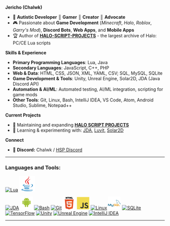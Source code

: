 **Jericho (Chalwk)**

* 🧩 **Autistic Developer** ║ **Gamer** ║ **Creator** ║ **Advocate**
* 🎮 Passionate about **Game Development** (*Minecraft*, *Halo*, *Roblox*, *Garry's Mod*), **Discord Bots**, **Web Apps**, and **Mobile Apps**
* 🏆 Author of **[HALO-SCRIPT-PROJECTS](https://github.com/Chalwk/HALO-SCRIPT-PROJECTS)** - the largest archive of Halo: PC/CE Lua scripts

**Skills & Experience**

* **Primary Programming Languages**: Lua, Java
* **Secondary Languages**: JavaScript, C++, PHP
* **Web & Data**: HTML, CSS, JSON, XML, YAML, CSV; SQL, MySQL, SQLite
* **Game Development & Tools**: Unity, Unreal Engine, Solar2D, JDA (Java Discord API)
* **Automation & AI/ML**: Automated testing, AI/ML integration, scripting for game mods
* **Other Tools**: Git, Linux, Bash, IntelliJ IDEA, VS Code, Atom, Android Studio, Sublime, Notepad++

**Current Projects**

* 🔭 Maintaining and expanding **[HALO SCRIPT PROJECTS](https://github.com/Chalwk/HALO-SCRIPT-PROJECTS)**
* 🌱 Learning & experimenting with: [JDA](https://github.com/DV8FromTheWorld/JDA), [Luvit](https://luvit.io/), [Solar2D](https://solar2d.com/)

**Connect**

* 💬 **Discord:** Chalwk / [HSP Discord](https://discord.gg/D76H7RVPC9)

---

<h3 align="left">Languages and Tools:</h3>
<p align="left">
  <!-- Primary languages: larger icons -->
  <a href="https://www.lua.org/" target="_blank"><img src="https://upload.wikimedia.org/wikipedia/commons/c/cf/Lua-Logo.svg" alt="Lua" width="50" height="50"/></a>
  <a href="https://www.java.com" target="_blank"><img src="https://raw.githubusercontent.com/devicons/devicon/master/icons/java/java-original.svg" alt="Java" width="50" height="50"/></a>

  <!-- Secondary languages/tools: standard size -->

<a href="https://github.com/DV8FromTheWorld/JDA" target="_blank"><img src="https://raw.githubusercontent.com/DV8FromTheWorld/JDA/assets/assets/readme/logo.png" alt="JDA" width="40" height="40"/></a> <a href="https://developer.android.com" target="_blank"><img src="https://raw.githubusercontent.com/devicons/devicon/master/icons/android/android-original-wordmark.svg" alt="Android" width="40" height="40"/></a> <a href="https://www.gnu.org/software/bash/" target="_blank"><img src="https://www.vectorlogo.zone/logos/gnu_bash/gnu_bash-icon.svg" alt="Bash" width="40" height="40"/></a> <a href="https://git-scm.com/" target="_blank"><img src="https://www.vectorlogo.zone/logos/git-scm/git-scm-icon.svg" alt="Git" width="40" height="40"/></a> <a href="https://www.w3.org/html/" target="_blank"><img src="https://raw.githubusercontent.com/devicons/devicon/master/icons/html5/html5-original-wordmark.svg" alt="HTML5" width="40" height="40"/></a> <a href="https://developer.mozilla.org/en-US/docs/Web/JavaScript" target="_blank"><img src="https://raw.githubusercontent.com/devicons/devicon/master/icons/javascript/javascript-original.svg" alt="JavaScript" width="40" height="40"/></a> <a href="https://www.linux.org/" target="_blank"><img src="https://www.vectorlogo.zone/logos/linux/linux-original.svg" alt="Linux" width="40" height="40"/></a> <a href="https://www.mysql.com/" target="_blank"><img src="https://raw.githubusercontent.com/devicons/devicon/master/icons/mysql/mysql-original-wordmark.svg" alt="MySQL" width="40" height="40"/></a> <a href="https://www.sqlite.org/" target="_blank"><img src="https://www.vectorlogo.zone/logos/sqlite/sqlite-icon.svg" alt="SQLite" width="40" height="40"/></a> <a href="https://www.tensorflow.org" target="_blank"><img src="https://www.vectorlogo.zone/logos/tensorflow/tensorflow-icon.svg" alt="TensorFlow" width="40" height="40"/></a> <a href="https://unity.com/" target="_blank"><img src="https://www.vectorlogo.zone/logos/unity3d/unity3d-icon.svg" alt="Unity" width="40" height="40"/></a> <a href="https://unrealengine.com/" target="_blank"><img src="https://raw.githubusercontent.com/kenangundogan/fontisto/036b7eca71aab1bef8e6a0518f7329f13ed62f6b/icons/svg/brand/unreal-engine.svg" alt="Unreal Engine" width="40" height="40"/></a> <a href="https://www.jetbrains.com/idea/" target="_blank"><img src="https://upload.wikimedia.org/wikipedia/commons/9/9c/IntelliJ_IDEA_Icon.svg" alt="IntelliJ IDEA" width="40" height="40"/></a>

</p>

---
